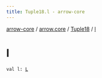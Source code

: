 ```yaml
---
title: Tuple18.l - arrow-core
---
```


[arrow-core](../../index.html) / [arrow.core](../index.html) / [Tuple18](index.html) / [l](./l.html)

# l

`val l: `[`L`](index.html#L)